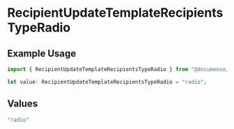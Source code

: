 # RecipientUpdateTemplateRecipientsTypeRadio

## Example Usage

```typescript
import { RecipientUpdateTemplateRecipientsTypeRadio } from "@documenso/sdk-typescript/models/operations";

let value: RecipientUpdateTemplateRecipientsTypeRadio = "radio";
```

## Values

```typescript
"radio"
```